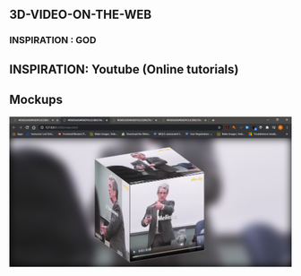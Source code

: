 ## 3D-VIDEO-ON-THE-WEB

### INSPIRATION : GOD

## INSPIRATION: Youtube (Online tutorials)

## Mockups
<p align-items= "center">
   <img src = "./mockups/mockup.png">
 </p>


